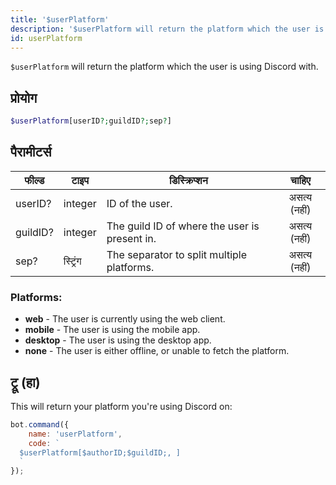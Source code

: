 ```yaml
---
title: '$userPlatform'
description: '$userPlatform will return the platform which the user is using Discord with.'
id: userPlatform
---
```


`$userPlatform` will return the platform which the user is using Discord with.

## प्रोयोग

```php
$userPlatform[userID?;guildID?;sep?]
```

## पैरामीटर्स

| फील्ड    | टाइप     | डिस्क्रिप्शन                                  |    चाहिए     |
| -------- | -------- | --------------------------------------------- |:------------:|
| userID?  | integer  | ID of the user.                               | असत्य (नहीं) |
| guildID? | integer  | The guild ID of where the user is present in. | असत्य (नहीं) |
| sep?     | स्ट्रिंग | The separator to split multiple platforms.    | असत्य (नहीं) |

### Platforms:
- **web** - The user is currently using the web client.
- **mobile** - The user is using the mobile app.
- **desktop** - The user is using the desktop app.
- **none** - The user is either offline, or unable to fetch the platform.

## ट्रू (हा)

This will return your platform you're using Discord on:

```javascript
bot.command({
    name: 'userPlatform',
    code: `
  $userPlatform[$authorID;$guildID;, ]
  `
});
```
